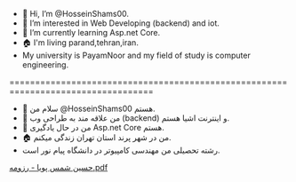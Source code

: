 - 👋 Hi, I’m @HosseinShams00.
- 👀 I’m interested in Web Developing (backend) and iot.
- 🌱 I’m currently learning Asp.net Core.
- 🏠 I'm living parand,tehran,iran.
- My university is PayamNoor and my field of study is computer engineering.

==================================================================================

- 👋 سلام من  @HosseinShams00 هستم.
- 👀 من علاقه مند به طراحی وب (backend) و اینترنت اشیا هستم.
- 🌱 من در حال یادگیری Asp.net Core هستم.
- 🏠 من در شهر پرند استان تهران زندگی میکنم.
- رشته تحصیلی من مهندسی کامپیوتر در دانشگاه پیام نور است.


[حسین شمس پویا - رزومه.pdf](https://github.com/HosseinShams00/HosseinShams00/files/8014218/-.pdf)

